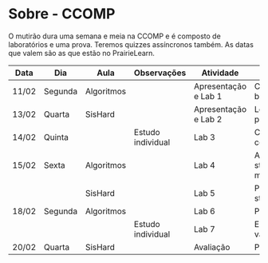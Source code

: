 # Sobre - CCOMP

O mutirão dura uma semana e meia na CCOMP e é composto de laboratórios e uma prova. Teremos quizzes assíncronos também. As datas que valem são as que estão no PrairieLearn.


| Data  | Dia       | Aula       | Observações       | Atividade            | Conteúdo                   |
|-------|---------  |------------|-------------------|----------------------|----------------------------|
| 11/02 | Segunda   | Algoritmos |                   | Apresentação e Lab 1 | Conceitos básicos          |
| 13/02 | Quarta    | SisHard    |                   | Apresentação e Lab 2 | Lógica de programação      |
| 14/02 | Quinta    |            | Estudo individual | Lab 3                | Compilação com GCC         |
| 15/02 | Sexta     | Algoritmos |                   | Lab 4                | Arrays, strings e matrizes |
|       |           | SisHard    |                   | Lab 5                | Ponteiros e structs        |
| 18/02 | Segunda   | Algoritmos |                   | Lab 6                | Prática                    |
|       |           |            | Estudo individual | Lab 7                | Escopo de variáveis        |
| 20/02 | Quarta    | SisHard    |                   | Avaliação            | Prova                      |


